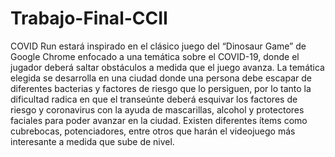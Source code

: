 # Trabajo-Final-CCII
COVID Run estará inspirado en el clásico juego del “Dinosaur Game” de Google Chrome enfocado a una temática sobre el COVID-19, donde el jugador deberá saltar obstáculos a medida que el juego avanza. La temática elegida se desarrolla en una ciudad donde una persona debe escapar de diferentes bacterias y factores de riesgo que lo persiguen, por lo tanto la dificultad radica en que el transeúnte deberá esquivar los factores de riesgo y coronavirus con la ayuda de mascarillas, alcohol y protectores faciales para poder avanzar en la ciudad. Existen diferentes ítems como cubrebocas, potenciadores, entre otros que harán el videojuego más interesante a medida que sube de nivel.
